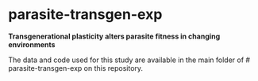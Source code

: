# parasite-transgen-exp
**Transgenerational plasticity alters parasite fitness in changing environments**

The data and code used for this study are available in the main folder of # parasite-transgen-exp on this repository.
